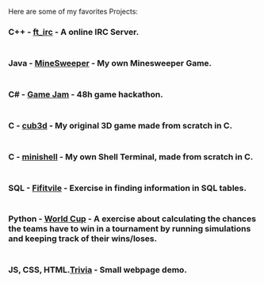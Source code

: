 Here are some of my favorites Projects:

### C++ - [ft_irc](https://github.com/42rteles-f/ft_irc) - A online  IRC Server.   <br><br>
### Java - [MineSweeper](https://github.com/RubensTFJ/mineSweeper) - My own Minesweeper Game. <br><br>
### C#   - [Game Jam](https://github.com/zico15/game-jam-42D) - 48h game hackathon. <br><br>
### C    - [cub3d](https://github.com/42rteles-f/cub3d) - My original 3D game made from scratch in C. <br><br>
### C    - [minishell](https://github.com/42rteles-f/minishell) - My own Shell Terminal, made from scratch in C. <br><br>
### SQL  - [Fifitvile](https://github.com/RubensTFJ/CS50---Introduction/tree/main/Week%207.%20SQL%20-%20fiftyville) - Exercise in finding information in SQL tables. <br><br>
### Python - [World Cup](https://github.com/RubensTFJ/CS50---Introduction/tree/main/Week%206.%20py%20-%20world-cup) - A exercise about calculating the chances the teams have to win in a tournament by running simulations and keeping track of their wins/loses. <br><br>
### JS, CSS, HTML.[Trivia](https://github.com/RubensTFJ/CS50---Introduction/tree/main/Week%208.%20JS%2C%20HTML%20-%20trivia) - Small webpage demo. <br><br>

